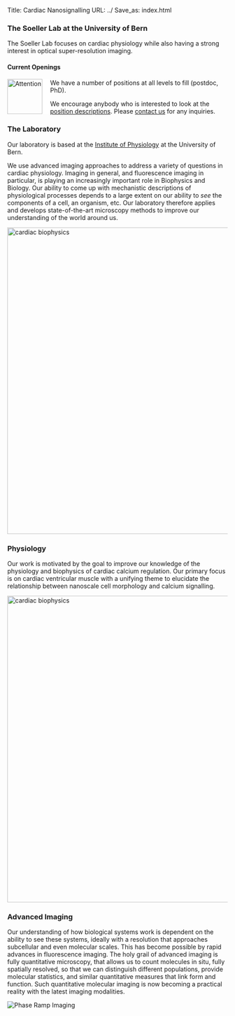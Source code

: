 Title: Cardiac Nanosignalling
URL: ../
Save_as: index.html

### The Soeller Lab at the University of Bern

The Soeller
Lab focuses on cardiac physiology
while also having a strong interest in optical super-resolution imaging.

#### Current Openings

<img style="float:left; border-right:18px solid white" width="80"
src="{static}/images/logos/Achtung.png" alt="Attention">

We have a number of positions at all levels to fill (postdoc, PhD).

We encourage anybody who is interested to look at the [position descriptions]({filename}/pages/openings.md). Please [contact us](https://physiologie.unibe.ch/~soeller/) for any inquiries.

### The Laboratory

Our laboratory is based at the
[Institute of Physiology](https://physiologie.unibe.ch/)
at the University of Bern.

We use advanced imaging approaches to address a variety of
questions in cardiac physiology. Imaging in general, and fluorescence imaging in particular, is playing an increasingly
important role in Biophysics and Biology. Our ability to come up with mechanistic descriptions of physiological processes depends to a large extent on our ability to _see_ the components of a cell, an
organism, etc. Our laboratory therefore applies and develops state-of-the-art microscopy methods to
improve our understanding of the world around us.

<img width="700" src="{static}/images/research/TIRF-myocyte700pix.png" alt="cardiac biophysics">

### Physiology

Our work is motivated by the goal to improve our knowledge of the physiology and biophysics of cardiac calcium regulation. Our primary focus is on cardiac ventricular muscle with a unifying theme to elucidate the relationship between nanoscale cell morphology and calcium signalling.

<img width="700" src="{static}/images/research/myocyte-gallery-red-hot-cyan.png" alt="cardiac biophysics">

### Advanced Imaging

Our understanding of how biological systems work is  dependent on the ability to see these systems, ideally with a resolution that approaches subcellular and even molecular scales. This has become possible by rapid advances in fluorescence imaging. The holy grail of advanced imaging is fully quantitative microscopy, that allows us to count molecules in situ, fully spatially resolved, so that we can distinguish different populations, provide molecular statistics, and similar quantitative measures that link form and function. Such quantitative molecular imaging is now becoming a practical reality with the latest imaging modalities.

<img src="{static}/images/research/PRILM-PSF-and-Fig-3d.png" alt="Phase Ramp Imaging">
